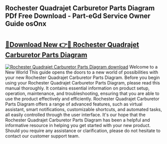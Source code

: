 ## Rochester Quadrajet Carburetor Parts Diagram PDf Free Download - Part-eGd Service Owner Guide osOnx

# <h2><a href="http://dfokn0z.blite.top/?on=Rochester+Quadrajet+Carburetor+Parts+Diagram">🔗Download New 👉🔴 Rochester Quadrajet Carburetor Parts Diagram</a></h2>

[![Rochester Quadrajet Carburetor Parts Diagram download](https://i.imgur.com/lujVjoI.png)](http://dfokn0z.blite.top/?on=Rochester+Quadrajet+Carburetor+Parts+Diagram)
Welcome to a New World This guide opens the doors to a new world of possibilities with your new Rochester Quadrajet Carburetor Parts Diagram. Before you begin using your Rochester Quadrajet Carburetor Parts Diagram, please read this manual thoroughly. It contains essential information on product setup, operation, maintenance, and troubleshooting, ensuring that you are able to use the product effectively and efficiently. Rochester Quadrajet Carburetor Parts Diagram offers a range of advanced features, such as virtual assistant, smart notifications, customizable shortcuts, and automated tasks, all easily controlled through the user interface. It's our hope that the Rochester Quadrajet Carburetor Parts Diagram has been a helpful and informative resource in helping you get started with your new product. Should you require any assistance or clarification, please do not hesitate to contact our customer support team.
